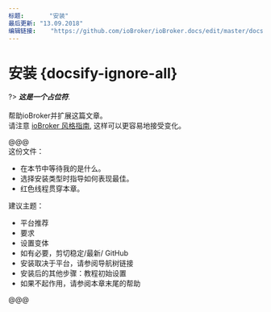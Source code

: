 ```yaml
---
标题:       "安装"
最后更新: "13.09.2018"
编辑链接:    "https://github.com/ioBroker/ioBroker.docs/edit/master/docs/install/README.md"
---
```


# 安装 {docsify-ignore-all}

?> ***这是一个占位符***.
   <br><br>
   帮助ioBroker并扩展这篇文章。  
   请注意 [ioBroker 风格指南](community/styleguidedoc), 
   这样可以更容易地接受变化。

@@@   
这份文件：
* 在本节中等待我的是什么。 
* 选择安装类型时指导如何表现最佳。
* 红色线程贯穿本章。

建议主题：
* 平台推荐
* 要求
* 设置变体
* 如有必要，剪切稳定/最新/ GitHub
* 安装取决于平台，请参阅导航树链接
* 安装后的其他步骤：教程初始设置
* 如果不起作用，请参阅本章末尾的帮助

@@@
